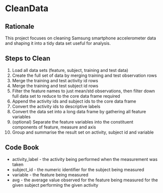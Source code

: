 # CleanData

## Rationale

This project focuses on cleaning Samsung smartphone accelerometer data and shaping it into a tidy data set useful for analysis.

## Steps to Clean

1. Load all data sets (feature, subject, training and test data)
2. Create the full set of data by merging training and test observation rows
3. Merge the training and test activity id rows
4. Merge the training and test subject id rows
5. Filter the feature names to just mean/std observations, then filter down full data set to reduce to the core data frame required
6. Append the activity ids and subject ids to the core data frame
7. Convert the activity ids to descriptive labels
8. Convert the data set into a long data frame by gathering all feature variables
9. (optional) Separate the feature variables into the constituent components of feature, measure and axis
10. Group and summarise the result set on activity, subject id and variable

## Code Book
* activity_label - the activity being performed when the measurement was taken
* subject_id - the numeric identifier for the subject being measured
* variable - the feature being measured
* avg - the average value observed for the feature being measured for the given subject performing the given activity
